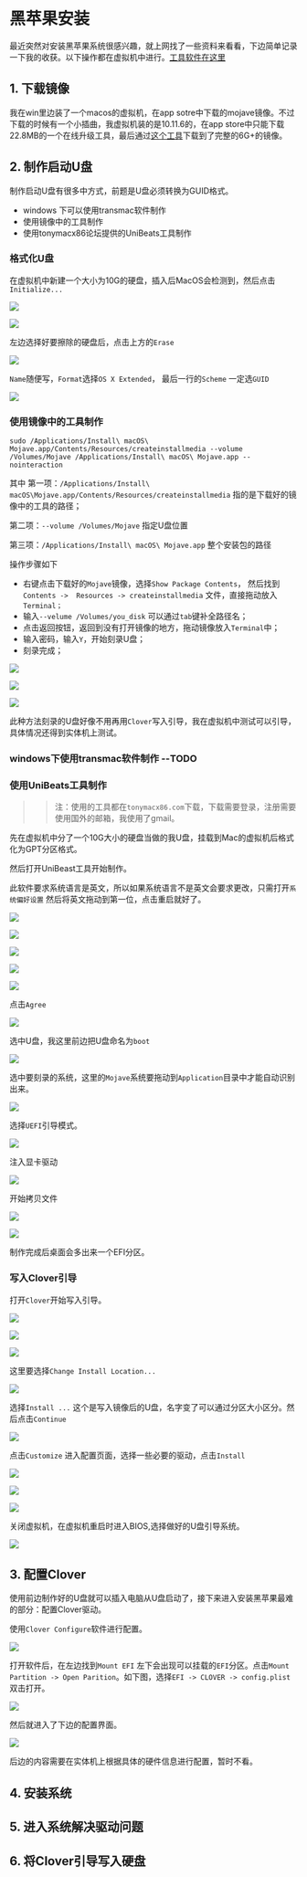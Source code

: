 # 黑苹果安装 

最近突然对安装黑苹果系统很感兴趣，就上网找了一些资料来看看，下边简单记录一下我的收获。以下操作都在虚拟机中进行。[工具软件在这里](/resources/2019415)

## 1. 下载镜像

我在win里边装了一个macos的虚拟机，在app sotre中下载的mojave镜像。不过下载的时候有一个小插曲，我虚拟机装的是10.11.6的，在app store中只能下载22.8MB的一个在线升级工具，最后通过[这个工具](http://dosdude1.com/mojave/)下载到了完整的6G+的镜像。

## 2. 制作启动U盘

制作启动U盘有很多中方式，前题是U盘必须转换为GUID格式。

- windows 下可以使用transmac软件制作
- 使用镜像中的工具制作
- 使用tonymacx86论坛提供的UniBeats工具制作

### 格式化U盘  

在虚拟机中新建一个大小为10G的硬盘，插入后MacOS会检测到，然后点击`Initialize...`



![](/images/2019415/initialize-01.png)

![](/images/2019415/initialize-02.png)

左边选择好要擦除的硬盘后，点击上方的`Erase`

![](/images/2019415/initialize-03.png)

`Name`随便写，`Format`选择`OS X Extended`， 最后一行的`Scheme` 一定选`GUID`

![](/images/2019415/initialize-04.png)

### 使用镜像中的工具制作

`sudo /Applications/Install\ macOS\ Mojave.app/Contents/Resources/createinstallmedia --volume /Volumes/Mojave /Applications/Install\ macOS\ Mojave.app --nointeraction`

其中 第一项：`/Applications/Install\ macOS\Mojave.app/Contents/Resources/createinstallmedia` 指的是下载好的镜像中的工具的路径；

第二项：`--volume /Volumes/Mojave` 指定U盘位置

第三项：`/Applications/Install\ macOS\ Mojave.app` 整个安装包的路径



操作步骤如下

- 右键点击下载好的`Mojave`镜像，选择`Show Package Contents`， 然后找到`Contents ->  Resources -> createinstallmedia` 文件，直接拖动放入`Terminal；`
- 输入`--velume /Volumes/you_disk` 可以通过`tab`键补全路径名；
- 点击返回按钮，返回到没有打开镜像的地方，拖动镜像放入`Terminal`中；
- 输入密码，输入`Y`，开始刻录U盘；
- 刻录完成；

![](/images/2019415/cl-01.png)

![](/images/2019415/cl-02.png)

![](/images/2019415/cl-done.png)

此种方法刻录的U盘好像不用再用`Clover`写入引导，我在虚拟机中测试可以引导，具体情况还得到实体机上测试。

### windows下使用transmac软件制作 --TODO

### 使用UniBeats工具制作 

> > 注：使用的工具都在`tonymacx86.com`下载，下载需要登录，注册需要使用国外的邮箱，我使用了gmail。

先在虚拟机中分了一个10G大小的硬盘当做的我U盘，挂载到Mac的虚拟机后格式化为GPT分区格式。

然后打开UniBeast工具开始制作。

此软件要求系统语言是英文，所以如果系统语言不是英文会要求更改，只需打开`系统偏好设置` 然后将英文拖动到第一位，点击重启就好了。  

![](/images/2019415/UniBeast-01.png)

![](/images/2019415/UniBeast-02.png)

![](/images/2019415/UniBeast-03.png)

![](/images/2019415/UniBeast-04.png)

![](/images/2019415/UniBeast-05.png)

点击`Agree`

![](/images/2019415/UniBeast-06.png)

选中U盘，我这里前边把U盘命名为`boot`

![](/images/2019415/UniBeast-07.png)

选中要刻录的系统，这里的`Mojave`系统要拖动到`Application`目录中才能自动识别出来。

![](/images/2019415/UniBeast-08.png)

选择`UEFI`引导模式。

![](/images/2019415/UniBeast-09.png)

注入显卡驱动

![](/images/2019415/UniBeast-10.png)

开始拷贝文件

![](/images/2019415/coping-file-to-usb.png)

![](/images/2019415/copying-done.png)



制作完成后桌面会多出来一个EFI分区。

### 写入Clover引导

打开`Clover`开始写入引导。

![](/images/2019415/clover-0.png)

![](/images/2019415/clover-1.png)

![](/images/2019415/clover-2.png)

这里要选择`Change Install Location...`

![](/images/2019415/clover-3.png)

选择`Install ...` 这个是写入镜像后的U盘，名字变了可以通过分区大小区分。然后点击`Continue`

![](/images/2019415/clover-4.png)

点击`Customize` 进入配置页面，选择一些必要的驱动，点击`Install`

![](/images/2019415/clover-5.png)

![](/images/2019415/clover-6.png)



![](/images/2019415/clover-7.png)

关闭虚拟机，在虚拟机重启时进入BIOS,选择做好的U盘引导系统。

![](/images/2019415/clover-boot.png)

## 3. 配置Clover

使用前边制作好的U盘就可以插入电脑从U盘启动了，接下来进入安装黑苹果最难的部分：配置Clover驱动。

使用`Clover Configure`软件进行配置。

![](/images/2019415/clover-config-1.png)

打开软件后，在左边找到`Mount EFI` 左下会出现可以挂载的`EFI`分区。点击`Mount Partition -> Open Parition`。如下图，选择`EFI -> CLOVER -> config.plist` 双击打开。

![](/images/2019415/clover-config-2.png)

 然后就进入了下边的配置界面。

![](/images/2019415/clover-config-3.png)

后边的内容需要在实体机上根据具体的硬件信息进行配置，暂时不看。



## 4. 安装系统



## 5. 进入系统解决驱动问题 



## 6. 将Clover引导写入硬盘
